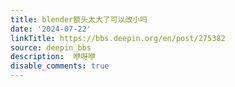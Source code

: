 ```yaml
---
title: blender额头太大了可以改小吗
date: '2024-07-22'
linkTitle: https://bbs.deepin.org/en/post/275382
source: deepin_bbs
description:  咿呀咿 
disable_comments: true
---
```


